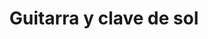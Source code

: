 ---
title: Guitarra y clave de sol
date: 
draft: false

# descripcion
description : Guitarra y clave de sol

materials: Plata 925

color: Plateado

dimensions: 1cm x 2cm (cada pieza)

code: 02-14-0233

type: "Dijes"

categories: []

# Images
# first image will be shown in the product page
images:
  # - image: "images/path_to_image"
  # La ubicacion de las imagenes es imagenes/Dijes/Dijes.Plata/02-14-0233-guitarra-y-clave-de-sol
  - image: "./images/dijes/plata/02-14-0233-guitarra-y-clave-de-sol.JPG"
---